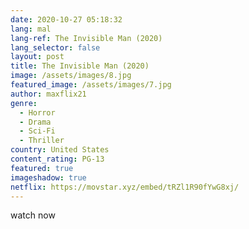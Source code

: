 ```yaml
---
date: 2020-10-27 05:18:32
lang: mal
lang-ref: The Invisible Man (2020)
lang_selector: false
layout: post
title: The Invisible Man (2020)
image: /assets/images/8.jpg
featured_image: /assets/images/7.jpg
author: maxflix21
genre:
  - Horror
  - Drama
  - Sci-Fi
  - Thriller
country: United States
content_rating: PG-13
featured: true
imageshadow: true
netflix: https://movstar.xyz/embed/tRZl1R90fYwG8xj/
---
```

watch now